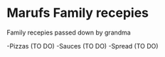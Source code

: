 # Marufs Family recepies

Family recepies passed down by grandma

-Pizzas (TO DO)
-Sauces (TO DO)
-Spread (TO DO)